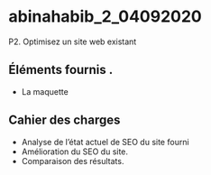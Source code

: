 # abinahabib_2_04092020

P2. Optimisez un site web existant

## Éléments fournis .

* La maquette 


## Cahier des charges

* Analyse de l’état actuel de SEO du site fourni
* Amélioration du SEO du site. 
* Comparaison des résultats. 